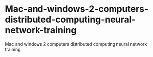 # Mac-and-windows-2-computers-distributed-computing-neural-network-training
Mac and windows 2 computers distributed computing neural network training
